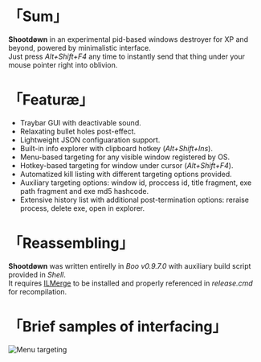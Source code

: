 # 「Sum」
__Shootdøwn__ in an experimental pid-based windows destroyer for XP and beyond, powered by minimalistic interface.  
Just press _Alt+Shift+F4_ any time to instantly send that thing under your mouse pointer right into oblivion.  
  
# 「Featuræ」
- Traybar GUI with deactivable sound.
- Relaxating bullet holes post-effect.
- Lightweight JSON configuaration support.
- Built-in info explorer with clipboard hotkey (_Alt+Shift+Ins_).
- Menu-based targeting for any visible window registered by OS.
- Hotkey-based targeting for window under cursor (_Alt+Shift+F4_).
- Automatized kill listing with different targeting options provided.
- Auxiliary targeting options: window id, proccess id, title fragment, exe path fragment and exe md5 hashcode.
- Extensive history list with additional post-termination options: reraise process, delete exe, open in explorer.

# 「Reassembling」
__Shootdøwn__ was written entirelly in _Boo v0.9.7.0_ with auxiliary build script provided in _Shell_.  
It requires [ILMerge](https://github.com/Microsoft/ILMerge) to be installed and properly referenced in _release.cmd_ for recompilation.

# 「Brief samples of interfacing」
![Menu targeting](https://user-images.githubusercontent.com/8768470/33189956-f367594c-d0b8-11e7-9e53-bac18ce4da18.png)
